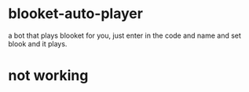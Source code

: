 # blooket-auto-player
a bot that plays blooket for you, just enter in the code and name and set blook and it plays.
# not working
